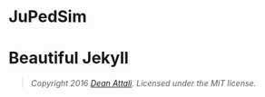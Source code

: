 # JuPedSim




# Beautiful Jekyll

> *Copyright 2016 [Dean Attali](http://deanattali.com). Licensed under the MIT license.*

